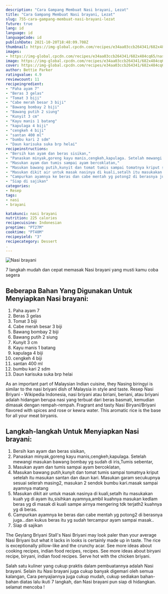 ```yaml
---
description: "Cara Gampang Membuat Nasi brayani, Lezat"
title: "Cara Gampang Membuat Nasi brayani, Lezat"
slug: 755-cara-gampang-membuat-nasi-brayani-lezat
future: true
lang: id
language: id
languageCode: id
publishDate: 2021-10-20T18:48:09.708Z 
thumbnail: https://img-global.cpcdn.com/recipes/e34aa03ccb264341/682x484cq65/nasi-brayani-foto-resep-utama.png
images:
- https://img-global.cpcdn.com/recipes/e34aa03ccb264341/682x484cq65/nasi-brayani-foto-resep-utama.png
image: https://img-global.cpcdn.com/recipes/e34aa03ccb264341/682x484cq65/nasi-brayani-foto-resep-utama.png
cover: https://img-global.cpcdn.com/recipes/e34aa03ccb264341/682x484cq65/nasi-brayani-foto-resep-utama.png
author: Bettie Parker
ratingvalue: 4.9
reviewcount: 11
recipeingredient:
- "Paha ayam 7"
- "Beras 3 gelas"
- "Tomat 3 biji"
- "Cabe merah besar 3 biji"
- "Bawang bombay 2 biji"
- "Bawang putih 2 siung"
- "Kunyit 3 cm"
- "Kayu manis 1 batang"
- "kapulaga 4 biji"
- "cengkeh 4 biji"
- "santan 400 ml"
- "bumbu kari 2 sdm"
- "Daun karisuka suka brp helai"
recipeinstructions:
- "Bersih kan ayam dan beras sisikan,"
- "Panaskan minyak,goreng kayu manis,cengkeh,kapulaga. Setelah mewangi masukan bawang bombay yg sudah di iris,Tumis sebentar,"
- "Masukan ayam dan tumis sampai ayam bercoklatan,"
- "Masukan bawang putih,kunyit dan tomat tumis sampai tomatnya kriput setelah itu masukan santan dan daun kari. Masukan garam secukupnya sesuai selerah masing2, masukan 2 sendok bumbu kari.masak sampai ayamnya matang"
- "Masukan dikit air untuk masak nasinya di kuali,setalh itu masukakan kuah yg di ayam itu,sisihkan ayamnya,ambil kuahnya masukan kedlam beras yg di masak di kuali sampe airnya mengering tdk terjath2 kuahnya yg di beras."
- "Campurkan ayamnya ke beras dan cabe mentah yg potong2 di berasnya juga...dan kukus beras itu yg sudah tercampur ayam sampai masak.."
- "Siap di sajikan"
categories:
- Resep
tags:
- nasi
- brayani

katakunci: nasi brayani 
nutrition: 225 calories
recipecuisine: Indonesian
preptime: "PT27M"
cooktime: "PT40M"
recipeyield: "3"
recipecategory: Dessert
. 
---
```



![Nasi brayani](https://img-global.cpcdn.com/recipes/e34aa03ccb264341/682x484cq65/nasi-brayani-foto-resep-utama.png)

7 langkah mudah dan cepat memasak  Nasi brayani yang musti kamu coba segera

<!--inarticleads1-->

## Beberapa Bahan Yang Digunakan Untuk Menyiapkan Nasi brayani:

1. Paha ayam 7
1. Beras 3 gelas
1. Tomat 3 biji
1. Cabe merah besar 3 biji
1. Bawang bombay 2 biji
1. Bawang putih 2 siung
1. Kunyit 3 cm
1. Kayu manis 1 batang
1. kapulaga 4 biji
1. cengkeh 4 biji
1. santan 400 ml
1. bumbu kari 2 sdm
1. Daun karisuka suka brp helai

As an important part of Malaysian Indian cuisine, they Nasing biringyi is similar to the nasi briyani dish of Malaysia in style and taste. Resep Nasi Briyani - Wikipedia Indonesia, nasi briyani atau biriani, beriani, atau briyani adalah hidangan berupa nasi yang terbuat dari beras basmati, kemudian dimasak dengan rempah-rempah. Fragrant and tasty Nasi Biryani/Briyani flavored with spices and rose or kewra water. This aromatic rice is the base for all your meat biryanis. 

<!--inarticleads2-->

## Langkah-langkah Untuk Menyiapkan Nasi brayani:

1. Bersih kan ayam dan beras sisikan,
1. Panaskan minyak,goreng kayu manis,cengkeh,kapulaga. Setelah mewangi masukan bawang bombay yg sudah di iris,Tumis sebentar,
1. Masukan ayam dan tumis sampai ayam bercoklatan,
1. Masukan bawang putih,kunyit dan tomat tumis sampai tomatnya kriput setelah itu masukan santan dan daun kari. Masukan garam secukupnya sesuai selerah masing2, masukan 2 sendok bumbu kari.masak sampai ayamnya matang
1. Masukan dikit air untuk masak nasinya di kuali,setalh itu masukakan kuah yg di ayam itu,sisihkan ayamnya,ambil kuahnya masukan kedlam beras yg di masak di kuali sampe airnya mengering tdk terjath2 kuahnya yg di beras.
1. Campurkan ayamnya ke beras dan cabe mentah yg potong2 di berasnya juga...dan kukus beras itu yg sudah tercampur ayam sampai masak..
1. Siap di sajikan


The Geylang Briyani Stall&#39;s Nasi Briyani may look paler than your average Nasi Briyani but what it lacks in looks is certainly made up in taste. The rice is exceptionally pillow-like and the crunchy acar. See more ideas about cooking recipes, indian food recipes, recipes. See more ideas about biryani recipe, biryani, indian food recipes. Serve hot with the chicken briyani. 

Salah satu kuliner yang cukup praktis dalam pembuatannya adalah  Nasi brayani. Selain itu  Nasi brayani  juga cukup banyak digemari oleh semua kalangan, Cara penyajiannya juga cukup mudah, cukup sediakan bahan-bahan diatas lalu ikuti 7 langkah, dan  Nasi brayani  pun siap di hidangkan. selamat mencoba !
